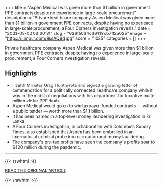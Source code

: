 +++
title = "Aspen Medical was given more than $1 billion in government PPE contracts despite no experience in large-scale procurement"
description = "Private healthcare company Aspen Medical was given more than $1 billion in government PPE contracts, despite having no experience in large-scale procurement, a Four Corners investigation reveals."
date = "2022-05-02 03:30:31"
slug = "626f5034c36318cb7ff2a025"
image = "https://i.imgur.com/8ssAQ9d.jpg"
score = "1035"
categories = []
+++

Private healthcare company Aspen Medical was given more than $1 billion in government PPE contracts, despite having no experience in large-scale procurement, a Four Corners investigation reveals.

## Highlights

- Health Minister Greg Hunt wrote and signed a glowing letter of commendation for a politically connected healthcare company while it was in the midst of negotiations with his department for lucrative multi-million-dollar PPE deals.
- Aspen Medical would go on to win taxpayer-funded contracts — without a public tender — worth more than $1.1 billion.
- It has been named in a top-level money laundering investigation in Sri Lanka.
- A Four Corners investigation, in collaboration with Colombo's Sunday Times, also established that Aspen has been embroiled in an international criminal probe into corruption and money laundering.
- The company's pre-tax profits have seen the company's profits soar to $420 million during the pandemic.

---

{{< rawhtml >}}
  <p class="article-category">
    <a target="_blank" href="https://www.abc.net.au/news/2022-05-02/aspen-medical-greg-hunt-four-corners/101022086">READ THE ORIGINAL ARTICLE</a>
  </p>
{{< /rawhtml >}}
